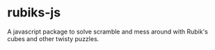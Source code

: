 # rubiks-js
A javascript package to solve scramble and mess around with Rubik's cubes and other twisty puzzles.
